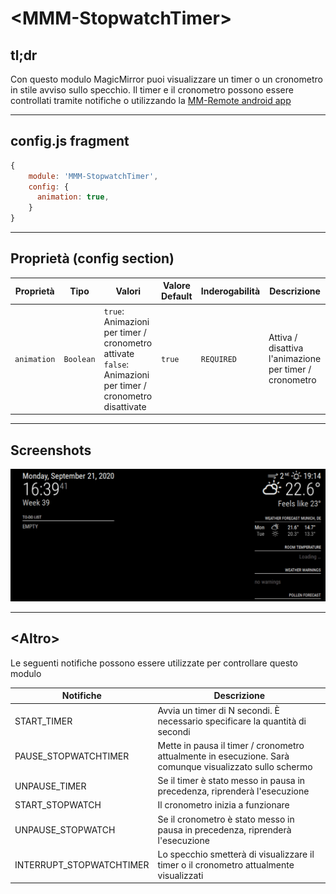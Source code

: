 # \<MMM-StopwatchTimer\>

## tl;dr

Con questo modulo MagicMirror puoi visualizzare un timer o un cronometro in stile avviso sullo specchio. Il timer e il cronometro possono essere controllati tramite notifiche o utilizzando la [MM-Remote android app](https://github.com/Klettner/MM-Remote)

---

## config.js fragment

```js
{
    module: 'MMM-StopwatchTimer',
    config: {
      animation: true,
    }
}
```

---

## Proprietà (config section)

| Proprietà   | Tipo      | Valori                                                                                                         | Valore Default | Inderogabilità | Descrizione                                            |
| ----------- | --------- | -------------------------------------------------------------------------------------------------------------- | -------------- | -------------- | ------------------------------------------------------ |
| `animation` | `Boolean` | `true`: Animazioni per timer / cronometro attivate <br> `false`: Animazioni per timer / cronometro disattivate | `true`         | `REQUIRED`     | Attiva / disattiva l'animazione per timer / cronometro |

---

## Screenshots

![resources/Timer.gif](resources/Timer.gif)


---

## \<Altro\>

Le seguenti notifiche possono essere utilizzate per controllare questo modulo

| Notifiche                | Descrizione                                                                                              |
| ------------------------ | -------------------------------------------------------------------------------------------------------- |
| START_TIMER              | Avvia un timer di N secondi. È necessario specificare la quantità di secondi                             |
| PAUSE_STOPWATCHTIMER     | Mette in pausa il timer / cronometro attualmente in esecuzione. Sarà comunque visualizzato sullo schermo |
| UNPAUSE_TIMER            | Se il timer è stato messo in pausa in precedenza, riprenderà l'esecuzione                                |
| START_STOPWATCH          | Il cronometro inizia a funzionare                                                                        |
| UNPAUSE_STOPWATCH        | Se il cronometro è stato messo in pausa in precedenza, riprenderà l'esecuzione                           |
| INTERRUPT_STOPWATCHTIMER | Lo specchio smetterà di visualizzare il timer o il cronometro attualmente visualizzati                   |